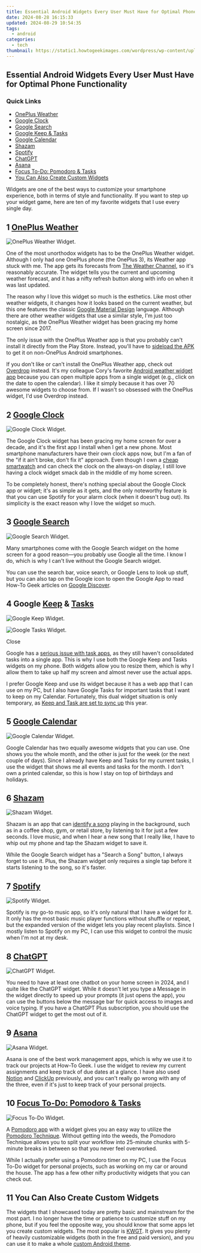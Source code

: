 ```yaml
---
title: Essential Android Widgets Every User Must Have for Optimal Phone Functionality
date: 2024-08-28 16:15:33
updated: 2024-08-29 10:54:35
tags:
  - android
categories:
  - tech
thumbnail: https://static1.howtogeekimages.com/wordpress/wp-content/uploads/2024/06/phone-screens-with-some-widgets.jpg
---
```


## Essential Android Widgets Every User Must Have for Optimal Phone Functionality

### Quick Links

* [OnePlus Weather](https://some-skills.techidaily.com/in-2024-ultimate-backdrop-change-kit-pixelpioneers-reveal/)
* [Google Clock](https://extra-support.techidaily.com/updated-speedy-viewing-manipulating-stories-frame-rate-on-instagram/)
* [Google Search](https://some-techniques.techidaily.com/full-picture-unraveling-the-google-podcast-application-for-2024/)
* [Google Keep & Tasks](https://youtube-data.techidaily.com/kyrocket-traffic-and-views-discover-the-best-5-video-marketing-techniques-for-2024/)
* [Google Calendar](https://win-dash.techidaily.com/resolving-hp-laserjet-p2035-printer-problems-on-windows-systems-a-complete-guide/)
* [Shazam](https://change-location.techidaily.com/in-2024-catchemall-celebrate-national-pokemon-day-with-virtual-location-on-vivo-x100-drfone-by-drfone-virtual-android/)
* [Spotify](https://video-ai-editor.techidaily.com/updated-revolutionize-your-content-10-best-online-animation-creators/)
* [ChatGPT](https://desktop-recording.techidaily.com/1715859817771-updated-seeking-authentic-ps2-play-check-out-the-5-best-android-simulators/)
* [Asana](https://ai-video-apps.techidaily.com/updated-in-2024-unlock-your-creative-potential-10-top-music-video-editing-software/)
* [Focus To-Do: Pomodoro & Tasks](https://some-guidance.techidaily.com/new-unlocking-the-secrets-quickly-change-your-characters-vocal-tone-pubg/)
* [You Can Also Create Custom Widgets](https://printer-issues.techidaily.com/syncing-up-hp-printer-with-pc-settings/)

 Widgets are one of the best ways to customize your smartphone experience, both in terms of style and functionality. If you want to step up your widget game, here are ten of my favorite widgets that I use every single day.

## 1 [OnePlus Weather](https://www.anrdoezrs.net/links/3607085/type/dlg/sid/UUhtgUeUpU2003724/https://play.google.com/store/apps/details?id=net.oneplus.weather&hl=en%5FUS) 

![OnePlus Weather Widget.](https://static1.howtogeekimages.com/wordpress/wp-content/uploads/2024/06/screenshot_2024-06-25-16-32-57-78_92b64b2a7aa6eb3771ed6e18d0029815.jpg) 

 One of the most unorthodox widgets has to be the OnePlus Weather widget. Although I only had one OnePlus phone (the OnePlus 3), its Weather app stuck with me. The app gets its forecasts from [The Weather Channel](https://weather.com/), so it's reasonably accurate. The widget tells you the current and upcoming weather forecast, and it has a nifty refresh button along with info on when it was last updated.

 The reason why I love this widget so much is the esthetics. Like most other weather widgets, it changes how it looks based on the current weather, but this one features the classic [Google Material Design](https://en.wikipedia.org/wiki/Material%5FDesign) language. Although there are other weather widgets that use a similar style, I'm just too nostalgic, as the OnePlus Weather widget has been gracing my home screen since 2017.

 The only issue with the OnePlus Weather app is that you probably can't install it directly from the Play Store. Instead, you'll have to [sideload the APK](https://facebook-video-content.techidaily.com/updated-unlock-premium-quality-streaming-on-the-worlds-largest-network/) to get it on non-OnePlus Android smartphones.

 If you don't like or can't install the OnePlus Weather app, check out [Overdrop](https://www.anrdoezrs.net/links/3607085/type/dlg/sid/UUhtgUeUpU2003724/https://play.google.com/store/apps/details?id=widget.dd.com.overdrop.free%C2%A0) instead. It's my colleague Cory's favorite [Android weather widget app](https://instagram-clips.techidaily.com/updated-2024-approved-the-ultimate-guide-to-trending-hashtags-on-instagram/) because you can open multiple apps from a single widget (e.g., click on the date to open the calendar). I like it simply because it has over 70 awesome widgets to choose from. If I wasn't so obsessed with the OnePlus widget, I'd use Overdrop instead.

## 2 [Google Clock](https://www.anrdoezrs.net/links/3607085/type/dlg/sid/UUhtgUeUpU2003724/https://play.google.com/store/apps/details?id=com.google.android.deskclock&hl=en%5FUS) 

![Google Clock Widget.](https://static1.howtogeekimages.com/wordpress/wp-content/uploads/2024/06/screenshot_2024-06-25-15-14-50-39_92b64b2a7aa6eb3771ed6e18d0029815.jpg) 

 The Google Clock widget has been gracing my home screen for over a decade, and it's the first app I install when I get a new phone. Most smartphone manufacturers have their own clock apps now, but I'm a fan of the "if it ain't broke, don't fix it" approach. Even though I own a [cheap smartwatch](https://location-social.techidaily.com/in-2024-proven-ways-in-how-to-hide-location-on-life360-for-huawei-p60-drfone-by-drfone-virtual-android/) and can check the clock on the always-on display, I still love having a clock widget smack dab in the middle of my home screen.

 To be completely honest, there's nothing special about the Google Clock app or widget; it's as simple as it gets, and the only noteworthy feature is that you can use Spotify for your alarm clock (when it doesn't bug out). Its simplicity is the exact reason why I love the widget so much.

## 3 [Google Search](https://www.anrdoezrs.net/links/3607085/type/dlg/sid/UUhtgUeUpU2003724/https://play.google.com/store/apps/details?id=com.google.android.googlequicksearchbox&hl=en%5FUS) 

![Google Search Widget.](https://static1.howtogeekimages.com/wordpress/wp-content/uploads/2024/06/screenshot_2024-06-25-16-27-52-00_92b64b2a7aa6eb3771ed6e18d0029815.jpg) 

 Many smartphones come with the Google Search widget on the home screen for a good reason—you probably use Google all the time. I know I do, which is why I can't live without the Google Search widget.

 You can use the search bar, voice search, or Google Lens to look up stuff, but you can also tap on the Google icon to open the Google App to read How-To Geek articles on [Google Discover](https://fake-location.techidaily.com/how-to-simulate-gps-movement-with-location-spoofer-on-oppo-find-n3-drfone-by-drfone-virtual-android/).

## 4  Google [Keep](https://www.anrdoezrs.net/links/3607085/type/dlg/sid/UUhtgUeUpU2003724/https://play.google.com/store/apps/details?id=com.google.android.keep) & [Tasks](https://www.anrdoezrs.net/links/3607085/type/dlg/sid/UUhtgUeUpU2003724/https://play.google.com/store/apps/details?id=com.google.android.apps.tasks&hl=en%5FUS) 

![Google Keep Widget.](https://static1.howtogeekimages.com/wordpress/wp-content/uploads/2024/06/screenshot_2024-06-25-16-43-16-40_92b64b2a7aa6eb3771ed6e18d0029815.jpg) 

![Google Tasks Widget.](https://static1.howtogeekimages.com/wordpress/wp-content/uploads/2024/06/screenshot_2024-06-25-16-45-42-32_92b64b2a7aa6eb3771ed6e18d0029815.jpg) 

Close 

 Google has a [serious issue with task apps](https://location-social.techidaily.com/in-2024-does-find-my-friends-work-on-realme-c33-2023-drfone-by-drfone-virtual-android/), as they still haven't consolidated tasks into a single app. This is why I use both the Google Keep and Tasks widgets on my phone. Both widgets allow you to resize them, which is why I allow them to take up half my screen and almost never use the actual apps.

 I prefer Google Keep and use its widget because it has a web app that I can use on my PC, but I also have Google Tasks for important tasks that I want to keep on my Calendar. Fortunately, this dual widget situation is only temporary, as [Keep and Task are set to sync up](https://fox-helps.techidaily.com/new-unveil-image-by-removing-surroundings-for-2024/) this year.

## 5 [Google Calendar](https://www.anrdoezrs.net/links/3607085/type/dlg/sid/UUhtgUeUpU2003724/https://play.google.com/store/apps/details?id=com.google.android.calendar) 

![Google Calendar Widget.](https://static1.howtogeekimages.com/wordpress/wp-content/uploads/2024/06/screenshot_2024-06-25-17-08-31-75_3481fdfaf807158df2e382fd7e3ae703.jpg) 

 Google Calendar has two equally awesome widgets that you can use. One shows you the whole month, and the other is just for the week (or the next couple of days). Since I already have Keep and Tasks for my current tasks, I use the widget that shows me all events and tasks for the month. I don't own a printed calendar, so this is how I stay on top of birthdays and holidays.

## 6 [Shazam](https://www.anrdoezrs.net/links/3607085/type/dlg/sid/UUhtgUeUpU2003724/https://play.google.com/store/apps/details?id=com.shazam.android) 

![Shazam Widget.](https://static1.howtogeekimages.com/wordpress/wp-content/uploads/2024/06/screenshot_2024-06-25-17-09-15-67_92b64b2a7aa6eb3771ed6e18d0029815.jpg) 

 Shazam is an app that can [identify a song](https://android-pokemon-go.techidaily.com/the-magnificent-art-of-pokemon-go-streaming-on-asus-rog-phone-8-pro-drfone-by-drfone-virtual-android/) playing in the background, such as in a coffee shop, gym, or retail store, by listening to it for just a few seconds. I love music, and when I hear a new song that I really like, I have to whip out my phone and tap the Shazam widget to save it.

 While the Google Search widget has a "Search a Song" button, I always forget to use it. Plus, the Shazam widget only requires a single tap before it starts listening to the song, so it's faster.

## 7 [Spotify](https://www.anrdoezrs.net/links/3607085/type/dlg/sid/UUhtgUeUpU2003724/https://play.google.com/store/apps/details?id=com.spotify.music) 

![Spotify Widget.](https://static1.howtogeekimages.com/wordpress/wp-content/uploads/2024/06/screenshot_2024-06-25-17-11-22-56_92b64b2a7aa6eb3771ed6e18d0029815.jpg) 

 Spotify is my go-to music app, so it's only natural that I have a widget for it. It only has the most basic music player functions without shuffle or repeat, but the expanded version of the widget lets you play recent playlists. Since I mostly listen to Spotify on my PC, I can use this widget to control the music when I'm not at my desk.

## 8 [ChatGPT](https://www.anrdoezrs.net/links/3607085/type/dlg/sid/UUhtgUeUpU2003724/https://play.google.com/store/apps/details?id=com.openai.chatgpt) 

![ChatGPT Widget.](https://static1.howtogeekimages.com/wordpress/wp-content/uploads/2024/06/screenshot_2024-06-25-17-12-34-40_92b64b2a7aa6eb3771ed6e18d0029815-1.jpg) 

 You need to have at least one chatbot on your home screen in 2024, and I quite like the ChatGPT widget. While it doesn't let you type a Message in the widget directly to speed up your prompts (it just opens the app), you can use the buttons below the message bar for quick access to images and voice typing. If you have a ChatGPT Plus subscription, you should use the ChatGPT widget to get the most out of it.

## 9 [Asana](https://www.anrdoezrs.net/links/3607085/type/dlg/sid/UUhtgUeUpU2003724/https://play.google.com/store/apps/details?id=com.asana.app) 

![Asana Widget.](https://static1.howtogeekimages.com/wordpress/wp-content/uploads/2024/06/screenshot_2024-06-25-17-14-27-02_92b64b2a7aa6eb3771ed6e18d0029815.jpg) 

 Asana is one of the best work management apps, which is why we use it to track our projects at How-To Geek. I use the widget to review my current assignments and keep track of due dates at a glance. I have also used [Notion](https://www.anrdoezrs.net/links/3607085/type/dlg/sid/UUhtgUeUpU2003724/https://play.google.com/store/apps/details?id=notion.id&hl=en%5FUS) and [ClickUp](https://www.anrdoezrs.net/links/3607085/type/dlg/sid/UUhtgUeUpU2003724/https://play.google.com/store/apps/details?id=co.mangotechnologies.clickup) previously, and you can't really go wrong with any of the three, even if it's just to keep track of your personal projects.

## 10 [Focus To-Do: Pomodoro & Tasks](https://www.anrdoezrs.net/links/3607085/type/dlg/sid/UUhtgUeUpU2003724/https://play.google.com/store/apps/details?id=com.superelement.pomodoro) 

![Focus To-Do Widget.](https://static1.howtogeekimages.com/wordpress/wp-content/uploads/2024/06/screenshot_2024-06-25-17-18-21-88_92b64b2a7aa6eb3771ed6e18d0029815.jpg) 

 A [Pomodoro app](https://hardware-updates.techidaily.com/how-to-get-the-latest-geforce-gtx-460-graphics-card-drivers-installed-on-your-pc/) with a widget gives you an easy way to utilize the [Pomodoro Technique](https://en.wikipedia.org/wiki/Pomodoro%5FTechnique). Without getting into the weeds, the Pomodoro Technique allows you to split your workflow into 25-minute chunks with 5-minute breaks in between so that you never feel overworked.

 While I actually prefer using a Pomodoro timer on my PC, I use the Focus To-Do widget for personal projects, such as working on my car or around the house. The app has a few other nifty productivity widgets that you can check out.

## 11  You Can Also Create Custom Widgets 

 The widgets that I showcased today are pretty basic and mainstream for the most part. I no longer have the time or patience to customize stuff on my phone, but if you feel the opposite way, you should know that some apps let you create custom widgets. The most popular is [KWGT](https://www.anrdoezrs.net/links/3607085/type/dlg/sid/UUhtgUeUpU2003724/https://play.google.com/store/apps/details?id=org.kustom.widget). It gives you plenty of heavily customizable widgets (both in the free and paid version), and you can use it to make a whole [custom Android theme](https://data-wizards.techidaily.com/our-commitment-to-excellence-245-satisfaction-certified/).

<ins class="adsbygoogle"
     style="display:block"
     data-ad-format="autorelaxed"
     data-ad-client="ca-pub-7571918770474297"
     data-ad-slot="1223367746"></ins>



<ins class="adsbygoogle"
     style="display:block"
     data-ad-client="ca-pub-7571918770474297"
     data-ad-slot="8358498916"
     data-ad-format="auto"
     data-full-width-responsive="true"></ins>
